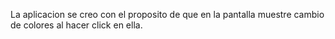 La aplicacion se creo con el proposito de que en la pantalla muestre cambio de colores al hacer click en ella.